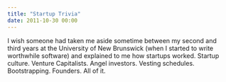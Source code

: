 ```yaml
---
title: "Startup Trivia"
date: 2011-10-30 00:00
---
```


<import><p>I wish someone had taken me aside sometime between my second and third years at the University of New Brunswick (when I started to write worthwhile software) and explained to me how startups worked. Startup culture. Venture Capitalists. Angel investors. Vesting schedules. Bootstrapping. Founders. All of it.</p></import>

<!-- more -->

